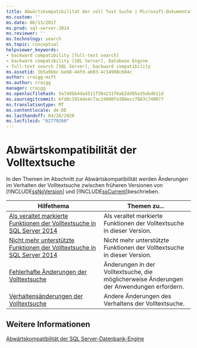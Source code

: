```yaml
---
title: Abwärtskompatibilität der voll Text Suche | Microsoft-Dokumentation
ms.custom: ''
ms.date: 06/13/2017
ms.prod: sql-server-2014
ms.reviewer: ''
ms.technology: search
ms.topic: conceptual
helpviewer_keywords:
- backward compatibility [full-text search]
- backward compatibility [SQL Server], Database Engine
- full-text search [SQL Server], backward compatibility
ms.assetid: 1b5a9bbc-beb8-44fd-ab03-4c14908c604c
author: craigg-msft
ms.author: craigg
manager: craigg
ms.openlocfilehash: 5a749bb4da4511f30a231f6ab2dd05a35ebdb11d
ms.sourcegitcommit: 6fd8c1914de4c7ac24900fe388ecc7883c740077
ms.translationtype: MT
ms.contentlocale: de-DE
ms.lasthandoff: 04/26/2020
ms.locfileid: "62779260"
---
```

# <a name="full-text-search-backward-compatibility"></a>Abwärtskompatibilität der Volltextsuche
  In den Themen im Abschnitt zur Abwärtskompatibilität werden Änderungen im Verhalten der Volltextsuche zwischen früheren Versionen von [!INCLUDE[ssNoVersion](../includes/ssnoversion-md.md)] und [!INCLUDE[ssCurrent](../includes/sscurrent-md.md)]beschrieben.  
  
|Hilfethema|Themen zu...|  
|----------|-----------------------|  
|[Als veraltet markierte Funktionen der Volltextsuche in SQL Server 2014](../relational-databases/search/deprecated-full-text-search-features-in-sql-server-2016.md)|Als veraltet markierte Funktionen der Volltextsuche in dieser Version.|  
|[Nicht mehr unterstützte Funktionen der Volltextsuche in SQL Server 2014](../../2014/database-engine/discontinued-full-text-search-features-in-sql-server-2014.md)|Nicht mehr unterstützte Funktionen der Volltextsuche in dieser Version.|  
|[Fehlerhafte Änderungen der Volltextsuche](breaking-changes-to-full-text-search.md)|Änderungen in der Volltextsuche, die möglicherweise Änderungen der Anwendungen erfordern.|  
|[Verhaltensänderungen der Volltextsuche](../../2014/database-engine/behavior-changes-to-full-text-search.md)|Andere Änderungen des Verhaltens der Volltextsuche.|  
  
## <a name="see-also"></a>Weitere Informationen  
 [Abwärtskompatibilität der SQL Server-Datenbank-Engine](sql-server-database-engine-backward-compatibility.md)  
  
  
